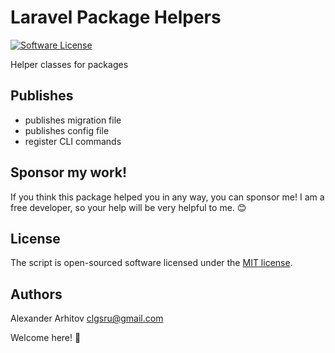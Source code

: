Laravel Package Helpers
==============

[![Software License][ico-license]][link-license]

Helper classes for packages

## Publishes
- publishes migration file
- publishes config file
- register CLI commands

## Sponsor my work!
If you think this package helped you in any way, you can sponsor me! I am a free developer, so your help will be very helpful to me. :blush:

## License

The script is open-sourced software licensed under the [MIT license][link-license].

## Authors
Alexander Arhitov [clgsru@gmail.com](mailto:clgsru@gmail.com)

Welcome here! :metal:

[ico-license]: https://img.shields.io/badge/license-MIT-brightgreen.svg
[link-license]: LICENSE